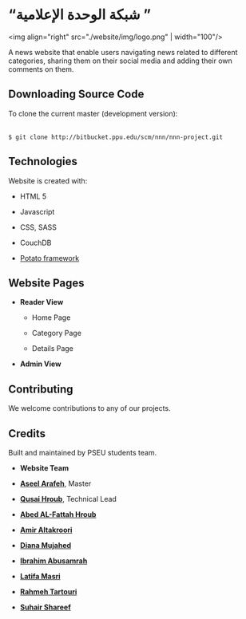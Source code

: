 
# “شبكة الوحدة الإعلامية ”

  

<img  align="right"  src="./website/img/logo.png"  | width="100"/>

  

A news website that enable users navigating news related to different categories, sharing them on their social media and adding their own comments on them.

  

## Downloading Source Code

  

To clone the current master (development version):

  

```

$ git clone http://bitbucket.ppu.edu/scm/nnn/nnn-project.git

```

## Technologies

  

Website is created with:

  

- HTML 5

  

- Javascript

  

- CSS, SASS

  

- CouchDB

  

-  [Potato framework]("LINK"  "hover")

  
  

## Website Pages

  

-  **Reader View**

  

   - Home Page

  

   - Category Page

  

   - Details Page

  

-  **Admin View**

  

## Contributing

  

We welcome contributions to any of our projects.

  

## Credits

  

Built and maintained by PSEU students team.

  

-  **Website Team**

  

-  **[Aseel Arafeh](https://github.com/AseelArafeh)**, Master

  

-  **[Qusai Hroub](https://github.com/QusaiHroub )**, Technical Lead

  

-  **[Abed AL-Fattah Hroub](https://github.com/AbedMHroub)**

  

-  **[Amir Altakroori](https://github.com/AmirAltakroori)**

  

-  **[Diana Mujahed](https://github.com/dianamujahed)**

  

-  **[Ibrahim Abusamrah](https://github.com/ibrahim123abusamrah)**

  

-  **[Latifa Masri](https://github.com/MasriLatifa)**

  

-  **[Rahmeh Tartouri](https://github.com/Rahmeh98)**

  

-  **[Suhair Shareef](https://github.com/SuhairShareef)**